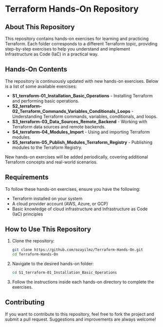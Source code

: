 # Terraform Hands-On Repository

## About This Repository

This repository contains hands-on exercises for learning and practicing Terraform. Each folder corresponds to a different Terraform topic, providing step-by-step exercises to help you understand and implement Infrastructure as Code (IaC) in a practical way.

## Hands-On Contents

The repository is continuously updated with new hands-on exercises. Below is a list of some available exercises:

- **S1\_terraform-01\_Installation\_Basic\_Operations** - Installing Terraform and performing basic operations.
- **S2\_terraform-02\_Terraform\_Commands\_Variables\_Conditionals\_Loops** - Understanding Terraform commands, variables, conditionals, and loops.
- **S3\_terraform-03\_Data\_Sources\_Remote\_Backend** - Working with Terraform data sources and remote backends.
- **S4\_terraform-04\_Modules\_Import** - Using and importing Terraform modules.
- **S5\_terraform-05\_Publish\_Modules\_Terraform\_Registry** - Publishing modules to the Terraform Registry.

New hands-on exercises will be added periodically, covering additional Terraform concepts and real-world scenarios.

## Requirements

To follow these hands-on exercises, ensure you have the following:

- Terraform installed on your system
- A cloud provider account (AWS, Azure, or GCP)
- Basic knowledge of cloud infrastructure and Infrastructure as Code (IaC) principles

## How to Use This Repository

1. Clone the repository:
   ```bash
   git clone https://github.com/ozayilmz/Terraform-Hands-On.git
   cd Terraform-Hands-On
   ```
2. Navigate to the desired hands-on folder:
   ```bash
   cd S1_terraform-01_Installation_Basic_Operations
   ```
3. Follow the instructions inside each hands-on directory to complete the exercises.

## Contributing

If you want to contribute to this repository, feel free to fork the project and submit a pull request. Suggestions and improvements are always welcome!

##

